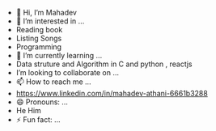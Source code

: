 - 👋 Hi, I’m Mahadev
- 👀 I’m interested in ...
- Reading book
- Listing Songs
- Programming
- 🌱 I’m currently learning ...
- Data struture and Algorithm in C and python , reactjs
- I’m looking to collaborate on ...
- 📫 How to reach me ...
- https://www.linkedin.com/in/mahadev-athani-6661b3288
- 😄 Pronouns: ...
- He Him
- ⚡ Fun fact: ...

<!---
blue2vine/blue2vine is a ✨ special ✨ repository because its `README.md` (this file) appears on your GitHub profile.
You can click the Preview link to take a look at your changes.
--->
